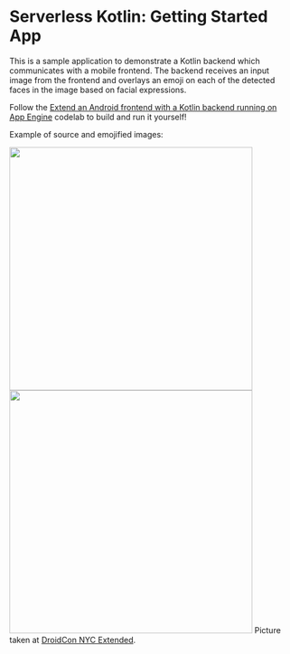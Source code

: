 Serverless Kotlin: Getting Started App
===

This is a sample application to demonstrate a Kotlin backend which communicates with a mobile frontend. The backend receives an input image from the frontend and overlays an emoji on each of the detected faces in the image based on facial expressions.

Follow the [Extend an Android frontend with a Kotlin backend running on App Engine](https://g.co/codelabs/emojify) codelab to build and run it yourself!

Example of source and emojified images:

<image src="screenshots/meetup.jpg" width="430px"/> <image src="screenshots/emojified-meetup.jpg" width="430px"/>
Picture taken at [DroidCon NYC Extended](https://dcnyc-extended-2018.splashthat.com/).
